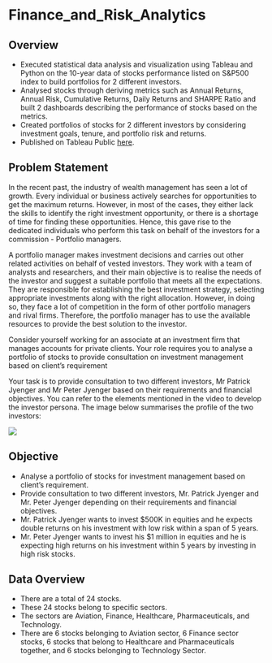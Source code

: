 # Finance_and_Risk_Analytics

## Overview
- Executed statistical data analysis and visualization using Tableau and Python on the 10-year data of stocks performance listed on S&amp;P500 index to build portfolios for 2 different investors.  
- Analysed stocks through deriving metrics such as Annual Returns, Annual Risk, Cumulative Returns, Daily Returns and SHARPE Ratio and built 2 dashboards describing the performance of stocks based on the metrics.  
- Created portfolios of stocks for 2 different investors by considering investment goals, tenure, and portfolio risk and returns.
- Published on Tableau Public [here](https://public.tableau.com/app/profile/ameyashukla1999/viz/FinanceandRiskAnalytics_16632235938680/RiskAnalysisandStockReturns).

## Problem Statement
In the recent past, the industry of wealth management has seen a lot of growth. Every individual or business actively searches for opportunities to get the maximum returns. However, in most of the cases, they either lack the skills to identify the right investment opportunity, or there is a shortage of time for finding these opportunities. Hence, this gave rise to the dedicated individuals who perform this task on behalf of the investors for a commission - Portfolio managers.


A portfolio manager makes investment decisions and carries out other related activities on behalf of vested investors. They work with a team of analysts and researchers, and their main objective is to realise the needs of the investor and suggest a suitable portfolio that meets all the expectations. They are responsible for establishing the best investment strategy, selecting appropriate investments along with the right allocation. However, in doing so, they face a lot of competition in the form of other portfolio managers and rival firms. Therefore, the portfolio manager has to use the available resources to provide the best solution to the investor.

Consider yourself working for an associate at an investment firm that manages accounts for private clients. Your role requires you to analyse a portfolio of stocks to provide consultation on investment management based on client’s requirement

Your task is to provide consultation to two different investors, Mr Patrick Jyenger and Mr Peter Jyenger based on their requirements and financial objectives. You can refer to the elements mentioned in the video to develop the investor persona. The image below summarises the profile of the two investors:

<img src = "https://images.upgrad.com/39f25dac-99df-4675-87fb-3672c43c2927-Final%20PPT_Problem%20Statement_DA%20(1).jpg">
<br>


## Objective
- Analyse a portfolio of stocks for investment management based on client’s requirement.
- Provide consultation to two different investors, Mr. Patrick Jyenger and Mr. Peter Jyenger depending on their requirements and financial objectives.
- Mr. Patrick Jyenger wants to invest $500K in equities and he expects double returns on his investment with low risk within a span of 5 years.
- Mr. Peter Jyenger wants to invest his $1 million in equities and he is expecting high returns on his investment within 5 years by investing in high risk stocks.

## Data Overview 
- There are a total of 24 stocks.
- These 24 stocks belong to specific sectors. 
- The sectors are Aviation, Finance, Healthcare, Pharmaceuticals, and Technology.
- There are 6 stocks belonging to Aviation sector, 6 Finance sector stocks, 6 stocks that belong to Healthcare and Pharmaceuticals together, and 6 stocks belonging to Technology Sector.
